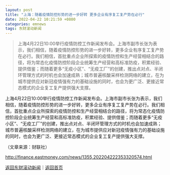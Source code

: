 ```yaml
---
layout: post
title: "上海：随着疫情防控形势的进一步好转 更多企业有序复工复产势在必行"
date: 2022-04-22 10:21:59 +0800
categories: emnews
tags: 东财滚动新闻
---
```

> 上海4月22日10:00举行疫情防控工作新闻发布会。上海市副市长张为表示，我们相信，随着疫情防控形势的进一步好转，更多企业有序复工复产势在必行。我们相信，首批重点企业所探索的疫情防控和生产经营相结合的路径，将为常态化疫情防控阶段企业统筹生产经营和高标准防疫，积累经验、提供借鉴；而随着更多“无疫小区”、“无疫工厂”的创建，推出点对点、半闭环管理方式的时机也会加速成熟；城市普遍核酸采样检测网络的建立，在为城市提供应对新冠疫情强有力的基础设施的同时，也会为更广泛、更接近常态模式的企业复工复产提供强大支撑。

<p>上海4月22日10:00举行疫情防控工作新闻发布会。上海市副市长张为表示，我们相信，随着疫情防控形势的进一步好转，更多企业有序复工复产势在必行。我们相信，首批重点企业所探索的疫情防控和生产经营相结合的路径，将为常态化疫情防控阶段企业统筹生产经营和高标准防疫，积累经验、提供借鉴；而随着更多“无疫小区”、“无疫工厂”的创建，推出点对点、半闭环管理方式的时机也会加速成熟；城市普遍核酸采样检测网络的建立，在为城市提供应对新冠疫情强有力的基础设施的同时，也会为更广泛、更接近常态模式的企业复工复产提供强大支撑。</p><p class="em_media">（文章来源：财联社）</p>

<http://finance.eastmoney.com/news/1355,202204222353320574.html>

[返回东财滚动新闻](//finews.withounder.com/emnews/)｜[返回首页](//finews.withounder.com/)